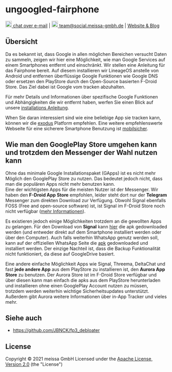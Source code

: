 # ungoogled-fairphone

[<img src="https://domaindrivenarchitecture.org/img/delta-chat.svg" width=20 alt="DeltaChat"> chat over e-mail](mailto:buero@meissa-gmbh.de?subject=community-chat) | [<img src="https://meissa-gmbh.de/img/community/Mastodon_Logotype.svg" width=20 alt="team@social.meissa-gmbh.de"> team@social.meissa-gmbh.de](https://social.meissa-gmbh.de/@team) | [Website & Blog](https://domaindrivenarchitecture.org)

## Übersicht

Da es bekannt ist, dass Google in allen möglichen Bereichen versucht Daten zu sammeln, zeigen wir hier eine Möglichkeit, wie man Google Services auf einem Smartphones entfernt und einschränkt. Wir stellen eine Anleitung für das Fairphone bereit. Auf diesem installieren wir LineageOS anstelle von Android und entfernen überflüssige Google Funktionen wie Google DNS oder ersetzen den PlayStore durch den Open-Source basierten F-Droid Store. Das Ziel dabei ist Google vom tracken abzuhalten.

Für mehr Details und Informationen über spezifische Google Funktionen und Abhängigkeiten die wir entfernt haben, werfen Sie einen Blick auf unsere [installations Anleitung][guide].

When Sie daran interessiert sind wie eine beliebige App sie tracken kann, können wir die [exodus][privacy] Platform empfehlen. Eine weitere empfehlenswerte Webseite für eine sicherere Smartphone Benutzung ist [mobilsicher][privacyII].


## Wie man den GooglePlay Store umgehen kann und trotzdem den Messenger der Wahl nutzen kann

Ohne das minimale Google Installationspaket (GApps) ist es nicht mehr Möglich den GooglePlay Store zu nutzen. Das bedeutet jedoch nicht, dass man die populären Apps nicht mehr benutzen kann.\
Eine der wichtigsten Apps für die meisten Nutzer ist der Messenger. Wir haben den **F-Droid App Store** empfohlen, leider steht dort nur der **Telegram** Messenger zum direkten Download zur Verfügung. Obwohl Signal ebenfalls FOSS (Free and open-source software) ist, ist Signal im F-Droid Store noch nicht verfügbar ([mehr Informationen][signal]).

Es existieren jedoch einige Möglichkeiten trotzdem an die gewollten Apps zu gelangen. Für den Download von **Signal** kann [hier][signalapk] die apk gedownloaded werden (und entweder direkt auf dem Smartphone installiert werden oder über den Computer). Auch falls weiterhin WhatsApp genutz werden soll, kann auf der offiziellen WhatsApp Seite die [apk][whatsapp] gedownloaded und installiert werden. Der einzige Nachteil ist, dass die Backup Funktionalität nicht funktioniert, da diese auf GoogleDrive basiert.

Eine andere einfache Möglichkeit Apps wie Signal, Threema, DeltaChat und fast **jede andere App** aus dem PlayStore zu installieren ist, den **Aurora App Store** zu benutzen. Der Aurora Store ist im F-Droid Store verfügbar und über diesen kann man einfach die apks aus dem PlayStore herunterladen und installieren ohne einen GooglePlay Account nutzen zu müssen, trotzdem werden weiterhin wichtige Sicherheitsupdates unterstützt. Außerdem gibt Aurora weitere Informationen über in-App Tracker und vieles mehr.



## Siehe auch
* https://github.com/JBNCK/fp3_debloater


## License
Copyright © 2021 meissa GmbH
Licensed under the [Apache License, Version 2.0](LICENSE) (the "License")

[guide]: https://gitlab.com/domaindrivenarchitecture/ungoogled-fairphone/-/blob//main/German/Installations_Anleitung.md
[privacy]: https://reports.exodus-privacy.eu.org/de/
[privacyII]: https://mobilsicher.de/
[signalapk]: https://signal.org/android/apk/
[whatsapp]: https://www.whatsapp.com/download/
[signal]: https://github.com/signalapp/Signal-Android/issues/281#issuecomment-21762482
